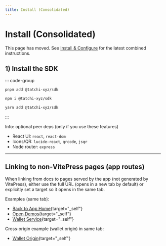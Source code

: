 ```yaml
---
title: Install (Consolidated)
---
```


# Install (Consolidated)

This page has moved. See [Install & Configure](./install-and-configure) for the latest combined instructions.

## 1) Install the SDK

::: code-group
```bash [pnpm]
pnpm add @tatchi-xyz/sdk
```

```bash [npm]
npm i @tatchi-xyz/sdk
```

```bash [yarn]
yarn add @tatchi-xyz/sdk
```
:::

Info: optional peer deps (only if you use these features)

- React UI: `react`, `react-dom`
- Icons/QR: `lucide-react`, `qrcode`, `jsqr`
- Node router: `express`

---
## Linking to non‑VitePress pages (app routes)

When linking from docs to pages served by the app (not generated by VitePress), either use the full URL (opens in a new tab by default) or explicitly set a target so it opens in the same tab.

Examples (same tab):

- [Back to App Home](/){target="_self"}
- [Open Demos](/multitx){target="_self"}
- [Wallet Service](/wallet-service){target="_self"}

Cross‑origin example (wallet origin) in same tab:

- [Wallet Origin](https://wallet.example.localhost/wallet-service){target="_self"}
